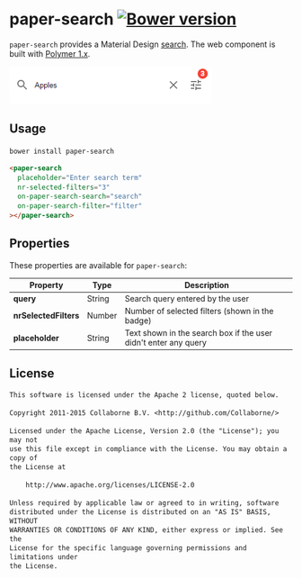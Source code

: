 paper-search [![Bower version](https://badge.fury.io/bo/paper-search.svg)](http://badge.fury.io/bo/paper-search)
=========

`paper-search` provides a Material Design [search](https://www.google.com/design/spec/patterns/search.html). The web component is built with [Polymer 1.x](https://www.polymer-project.org).

![Screenshot](/doc/screenshot.png "Screenshot")


## Usage

`bower install paper-search`

```html
<paper-search
  placeholder="Enter search term"
  nr-selected-filters="3"
  on-paper-search-search="search"
  on-paper-search-filter="filter"
></paper-search>
```


## Properties

These properties are available for `paper-search`:

Property              | Type   | Description
--------------------- | ------ | ----------------------------
**query**             | String | Search query entered by the user
**nrSelectedFilters** | Number | Number of selected filters (shown in the badge)
**placeholder**       | String | Text shown in the search box if the user didn't enter any query


## License

    This software is licensed under the Apache 2 license, quoted below.

    Copyright 2011-2015 Collaborne B.V. <http://github.com/Collaborne/>

    Licensed under the Apache License, Version 2.0 (the "License"); you may not
    use this file except in compliance with the License. You may obtain a copy of
    the License at

        http://www.apache.org/licenses/LICENSE-2.0

    Unless required by applicable law or agreed to in writing, software
    distributed under the License is distributed on an "AS IS" BASIS, WITHOUT
    WARRANTIES OR CONDITIONS OF ANY KIND, either express or implied. See the
    License for the specific language governing permissions and limitations under
    the License.
    